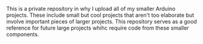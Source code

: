 This is a private repository in why I upload all of my smaller Arduino projects. These include small but cool projects that aren't too elaborate but involve important pieces of larger projects. This repository serves as a good reference for future large projects whihc require code from these smaller components. 
